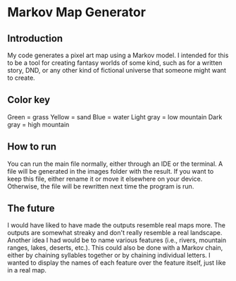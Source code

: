 # Markov Map Generator

## Introduction

My code generates a pixel art map using a Markov model. I intended for this to be a tool for creating fantasy worlds of some kind, such as for a written story, DND, or any other kind of fictional universe that someone might want to create.

## Color key

Green = grass
Yellow = sand
Blue = water
Light gray = low mountain
Dark gray = high mountain

## How to run

You can run the main file normally, either through an IDE or the terminal. A file will be generated in the images folder with the result. If you want to keep this file, either rename it or move it elsewhere on your device. Otherwise, the file will be rewritten next time the program is run.

## The future

I would have liked to have made the outputs resemble real maps more. The outputs are somewhat streaky and don't really resemble a real landscape. Another idea I had would be to name various features (i.e., rivers, mountain ranges, lakes, deserts, etc.). This could also be done with a Markov chain, either by chaining syllables together or by chaining individual letters. I wanted to display the names of each feature over the feature itself, just like in a real map.
